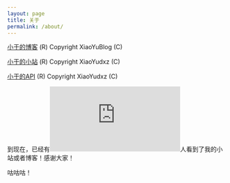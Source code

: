 ```yaml
---
layout: page
title: 关于
permalink: /about/
---
```


[小于的博客](https://blog.xiaoyudxz.vercel.app) (R)
Copyright XiaoYuBlog (C)

[小于的小站](https://web.xiaoyudxz.vercel.app) (R)
Copyright XiaoYudxz (C)

[小于的API](https://api.xiaoyudxz.vercel.app) (R)
Copyright XiaoYudxz (C)

到现在，已经有![](https://www.hit-counts.com/counter.php?t=MTQ1OTYxMQ==)人看到了我的小站或者博客！感谢大家！

咕咕咕！
